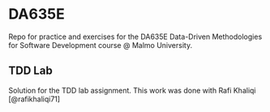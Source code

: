 # DA635E

Repo for practice and exercises for the DA635E Data-Driven Methodologies for Software Development course @ Malmo University.

## TDD Lab

Solution for the TDD lab assignment. This work was done with Rafi Khaliqi [@rafikhaliqi71]